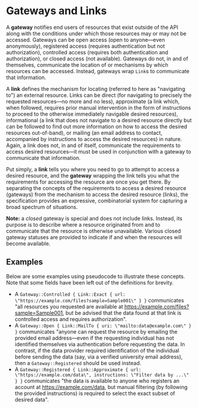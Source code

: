 # Gateways and Links

A **gateway** notifies end users of resources that exist outside of the API
along with the conditions under which those resources may or may not be
accessed. Gateways can be open access (open to anyone—even anonymously),
registered access (requires authentication but not authorization), controlled
access (requires both authentication and authorization), or closed access (not
available). Gateways do not, in and of themselves, communicate the location of
or mechanisms by which resources can be accessed. Instead, gateways wrap
`Link`s to communicate that information.

A **link** defines the mechanism for locating (referred to here as \"navigating
to\") an external resource. Links can be direct (for navigating to precisely
the requested resources—no more and no less), approximate (a link which, when
followed, requires prior manual intervention in the form of instructions to
proceed to the otherwise immediately navigable desired resources),
informational (a link that does not navigate to a desired resource directly but
can be followed to find out more information on how to access the desired
resources out-of-band), or mailing (an email address to contact, accompanied by
instructions to access the desired resources) in nature. Again, a link does
not, in and of itself, communicate the requirements to access desired
resources—it must be used in conjunction with a gateway to communicate that
information.

Put simply, a **link** tells you where you need to go to attempt to access a
desired resource, and the **gateway** wrapping the link tells you what the
requirements for accessing the resource are once you get there. By separating
the concepts of the requirements to access a desired resource (gateways) from
the mechanism to access the desired resource (links), the specification
provides an expressive, combinatorial system for capturing a broad spectrum of
situations.

**Note:** a _closed_ gateway is special and does not include links. Instead,
its purpose is to describe where a resource originated from and to communicate
that the resource is otherwise unavailable. Various closed gateway statuses are
provided to indicate if and when the resources will become available.

## Examples

Below are some examples using pseudocode to illustrate these concepts. Note
that some fields have been left out of the definitions for brevity.

- A `Gateway::Controlled { Link::Exact { url:
\"https://example.com/files?sample=Sample001\" } }` communicates \"all
  resources you requested are available at
  https://example.com/files?sample=Sample001, but be advised that the data
  found at that link is controlled access and requires authorization\".
- A `Gateway::Open { Link::MailTo { uri: \"mailto:data@example.com\" } }`
  communicates \"anyone can request the resource by emailing the provided email
  address—even if the requesting individual has not identified themselves via
  authentication before requesting the data. In contrast, if the data provider
  required identification of the individual before sending the data (say, via a
  verified university email address), then a `Gateway::Registered` should be
  used instead.
- A `Gateway::Registered { Link::Approximate { url:
\"https://example.com/data\", instructions: \"Filter data by ...\" } }`
  communicates \"the data is available to anyone who registers an account at
  https://example.com/data, but manual filtering (by following the provided
  instructions) is required to select the exact subset of desired data\".
